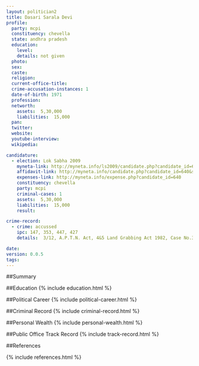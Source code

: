 ```yaml
---
layout: politician2
title: Dasari Sarala Devi
profile: 
  party: mcpi
  constituency: chevella
  state: andhra pradesh
  education: 
    level: 
    details: not given
  photo: 
  sex: 
  caste: 
  religion: 
  current-office-title: 
  crime-accusation-instances: 1
  date-of-birth: 1971
  profession: 
  networth: 
    assets:  5,30,000
    liabilities:  15,000
  pan: 
  twitter: 
  website: 
  youtube-interview: 
  wikipedia: 

candidature: 
  - election: Lok Sabha 2009
    myneta-link: http://myneta.info/ls2009/candidate.php?candidate_id=640
    affidavit-link: http://myneta.info/candidate.php?candidate_id=640&scan=original
    expenses-link: http://myneta.info/expense.php?candidate_id=640
    constituency: chevella 
    party: mcpi
    criminal-cases: 1
    assets:  5,30,000
    liabilities:  15,000
    result:  

crime-record: 
  - crime: accussed
    ipc: 147, 353, 447, 427
    details:  3/12, A.P.T.N. Act, 4&5 Land Grabbing Act 1982, Case No.39/08,53/07, Police Station: Miyapur, RR Dist, AP  

date: 
version: 0.0.5
tags: 
---
```

##Summary


##Education
{% include education.html %}


##Political Career
{% include political-career.html %}


##Criminal Record
{% include criminal-record.html %}


##Personal Wealth
{% include personal-wealth.html %}


##Public Office Track Record
{% include track-record.html %}


##References


{% include references.html %}